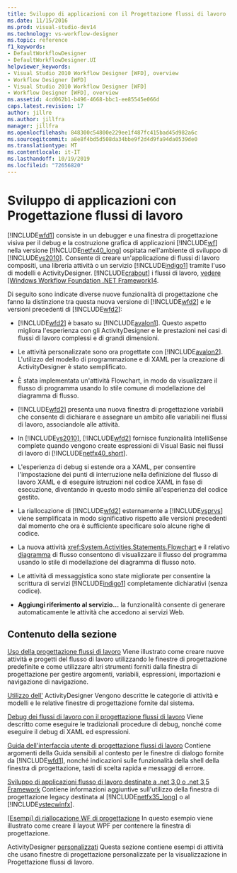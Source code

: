 ```yaml
---
title: Sviluppo di applicazioni con il Progettazione flussi di lavoro | Microsoft Docs
ms.date: 11/15/2016
ms.prod: visual-studio-dev14
ms.technology: vs-workflow-designer
ms.topic: reference
f1_keywords:
- DefaultWorkflowDesigner
- DefaultWorkflowDesigner.UI
helpviewer_keywords:
- Visual Studio 2010 Workflow Designer [WFD], overview
- Workflow Designer [WFD]
- Visual Studio 2010 Workflow Designer [WFD]
- Workflow Designer [WFD], overview
ms.assetid: 4cd062b1-b496-4668-bbc1-ee85545e066d
caps.latest.revision: 17
author: jillre
ms.author: jillfra
manager: jillfra
ms.openlocfilehash: 848300c54800e229ee1f487fc415bad45d982a6c
ms.sourcegitcommit: a8e8f4bd5d508da34bbe9f2d4d9fa94da0539de0
ms.translationtype: MT
ms.contentlocale: it-IT
ms.lasthandoff: 10/19/2019
ms.locfileid: "72656820"
---
```

# <a name="developing-applications-with-the-workflow-designer"></a>Sviluppo di applicazioni con Progettazione flussi di lavoro
[!INCLUDE[wfd1](../includes/wfd1-md.md)] consiste in un debugger e una finestra di progettazione visiva per il debug e la costruzione grafica di applicazioni [!INCLUDE[wf](../includes/wf-md.md)] nella versione [!INCLUDE[netfx40_long](../includes/netfx40-long-md.md)] ospitata nell'ambiente di sviluppo di [!INCLUDE[vs2010](../includes/vs2010-md.md)]. Consente di creare un'applicazione di flussi di lavoro compositi, una libreria attività o un servizio [!INCLUDE[indigo1](../includes/indigo1-md.md)] tramite l'uso di modelli e ActivityDesigner. [!INCLUDE[crabout](../includes/crabout-md.md)] i flussi di lavoro, [vedere &#91;Windows Workflow Foundation .NET Framework&#93;4](https://msdn.microsoft.com/library/9a23ea6b-d600-483e-89cd-8889cfec5f66).

 Di seguito sono indicate diverse nuove funzionalità di progettazione che fanno la distinzione tra questa nuova versione di [!INCLUDE[wfd2](../includes/wfd2-md.md)] e le versioni precedenti di [!INCLUDE[wfd2](../includes/wfd2-md.md)]:

- [!INCLUDE[wfd2](../includes/wfd2-md.md)] è basato su [!INCLUDE[avalon1](../includes/avalon1-md.md)]. Questo aspetto migliora l'esperienza con gli ActivityDesigner e le prestazioni nei casi di flussi di lavoro complessi e di grandi dimensioni.

- Le attività personalizzate sono ora progettate con [!INCLUDE[avalon2](../includes/avalon2-md.md)]. L'utilizzo del modello di programmazione e di XAML per la creazione di ActivityDesigner è stato semplificato.

- È stata implementata un'attività Flowchart, in modo da visualizzare il flusso di programma usando lo stile comune di modellazione del diagramma di flusso.

- [!INCLUDE[wfd2](../includes/wfd2-md.md)] presenta una nuova finestra di progettazione variabili che consente di dichiarare e assegnare un ambito alle variabili nei flussi di lavoro, associandole alle attività.

- In [!INCLUDE[vs2010](../includes/vs2010-md.md)], [!INCLUDE[wfd2](../includes/wfd2-md.md)] fornisce funzionalità IntelliSense complete quando vengono create espressioni di Visual Basic nei flussi di lavoro di [!INCLUDE[netfx40_short](../includes/netfx40-short-md.md)].

- L'esperienza di debug si estende ora a XAML, per consentire l'impostazione dei punti di interruzione nella definizione del flusso di lavoro XAML e di eseguire istruzioni nel codice XAML in fase di esecuzione, diventando in questo modo simile all'esperienza del codice gestito.

- La riallocazione di [!INCLUDE[wfd2](../includes/wfd2-md.md)] esternamente a [!INCLUDE[vsprvs](../includes/vsprvs-md.md)] viene semplificata in modo significativo rispetto alle versioni precedenti dal momento che ora è sufficiente specificare solo alcune righe di codice.

- La nuova attività <xref:System.Activities.Statements.Flowchart> e il relativo [diagramma](../workflow-designer/flowchart-activity-designer.md) di flusso consentono di visualizzare il flusso del programma usando lo stile di modellazione del diagramma di flusso noto.

- Le attività di messaggistica sono state migliorate per consentire la scrittura di servizi [!INCLUDE[indigo1](../includes/indigo1-md.md)] completamente dichiarativi (senza codice).

- **Aggiungi riferimento al servizio...** la funzionalità consente di generare automaticamente le attività che accedono ai servizi Web.

## <a name="in-this-section"></a>Contenuto della sezione
 [Uso della progettazione flussi di lavoro](../workflow-designer/using-the-workflow-designer.md) Viene illustrato come creare nuove attività e progetti del flusso di lavoro utilizzando le finestre di progettazione predefinite e come utilizzare altri strumenti forniti dalla finestra di progettazione per gestire argomenti, variabili, espressioni, importazioni e navigazione di navigazione.

 [Utilizzo dell'](../workflow-designer/using-the-activity-designers.md) ActivityDesigner Vengono descritte le categorie di attività e modelli e le relative finestre di progettazione fornite dal sistema.

 [Debug dei flussi di lavoro con il progettazione flussi di lavoro](../workflow-designer/debugging-workflows-with-the-workflow-designer.md) Viene descritto come eseguire le tradizionali procedure di debug, nonché come eseguire il debug di XAML ed espressioni.

 [Guida dell'interfaccia utente di progettazione flussi di lavoro](../workflow-designer/workflow-designer-ui-help.md) Contiene argomenti della Guida sensibili al contesto per le finestre di dialogo fornite da [!INCLUDE[wfd1](../includes/wfd1-md.md)], nonché indicazioni sulle funzionalità della shell della finestra di progettazione, tasti di scelta rapida e messaggi di errore.

 [Sviluppo di applicazioni flusso di lavoro destinate a .net 3,0 o .net 3,5 Framework](../workflow-designer/developing-workflow-applications-targeting-the-dotnet-3-0-or-dotnet-3-5-framework.md) Contiene informazioni aggiuntive sull'utilizzo della finestra di progettazione legacy destinata al [!INCLUDE[netfx35_long](../includes/netfx35-long-md.md)] o al [!INCLUDE[vstecwinfx](../includes/vstecwinfx-md.md)].

 [ &#91;Esempi&#93; di riallocazione WF di progettazione](https://msdn.microsoft.com/library/b676ad31-5f64-4d84-9a36-b4d7113a2f4d) In questo esempio viene illustrato come creare il layout WPF per contenere la finestra di progettazione.

 ActivityDesigner [personalizzati](https://msdn.microsoft.com/library/dcf14dca-ce6d-4278-96ba-062f0a679075) Questa sezione contiene esempi di attività che usano finestre di progettazione personalizzate per la visualizzazione in Progettazione flussi di lavoro.